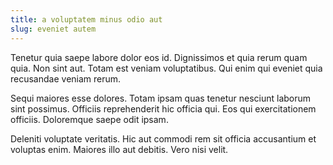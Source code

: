 ```yaml
---
title: a voluptatem minus odio aut
slug: eveniet autem
---
```


Tenetur quia saepe labore dolor eos id. Dignissimos et quia rerum quam quia. Non sint aut. Totam est veniam voluptatibus. Qui enim qui eveniet quia recusandae veniam rerum.

Sequi maiores esse dolores. Totam ipsam quas tenetur nesciunt laborum sint possimus. Officiis reprehenderit hic officia qui. Eos qui exercitationem officiis. Doloremque saepe odit ipsam.

Deleniti voluptate veritatis. Hic aut commodi rem sit officia accusantium et voluptas enim. Maiores illo aut debitis. Vero nisi velit.
